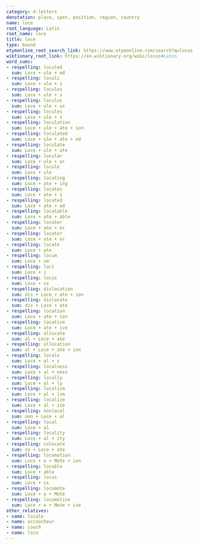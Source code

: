 ```yaml
---
category: 4-letters
denotation: place, spot, position, region, country
name: loce
root_language: Latin
root_name: loce
title: loce
type: bound
etymonline_root_search_link: https://www.etymonline.com/search?q=locus
wiktionary_root_link: https://en.wiktionary.org/wiki/locus#Latin
word_sums:
- respelling: loculed
  sum: Loce + ule + ed
- respelling: loculi
  sum: Loce + ule + i
- respelling: locules
  sum: Loce + ule + s
- respelling: loculus
  sum: Loce + ule + us
- respelling: locules
  sum: Loce + ule + s
- respelling: loculation
  sum: Loce + ule + ate + ion
- respelling: loculated
  sum: Loce + ule + ate + ed
- respelling: loculate
  sum: Loce + ule + ate
- respelling: locular
  sum: Loce + ule + ar
- respelling: locule
  sum: Loce + ule
- respelling: locating
  sum: Loce + ate + ing
- respelling: locates
  sum: Loce + ate + s
- respelling: located
  sum: Loce + ate + ed
- respelling: locatable
  sum: Loce + ate + able
- respelling: locater
  sum: Loce + ate + er
- respelling: locator
  sum: Loce + ate + or
- respelling: locate
  sum: Loce + ate
- respelling: locum
  sum: Loce + um
- respelling: loci
  sum: Loce + i
- respelling: locus
  sum: Loce + us
- respelling: dislocation
  sum: dis + Loce + ate + ion
- respelling: dislocate
  sum: dis + Loce + ate
- respelling: location
  sum: Loce + ate + ion
- respelling: locative
  sum: Loce + ate + ive
- respelling: allocate
  sum: al + Loce + ate
- respelling: allocation
  sum: al + Loce + ate + ion
- respelling: locals
  sum: Loce + al + s
- respelling: localness
  sum: Loce + al + ness
- respelling: locally
  sum: Loce + al + ly
- respelling: localism
  sum: Loce + al + ism
- respelling: localize
  sum: Loce + al + ize
- respelling: nonlocal
  sum: non + Loce + al
- respelling: local
  sum: Loce + al
- respelling: locality
  sum: Loce + al + ity
- respelling: colocate
  sum: co + Loce + ate
- respelling: locomotion
  sum: Loce + o + Mote + ion
- respelling: locable
  sum: Loce + able
- respelling: locus
  sum: Loce + us
- respelling: locomote
  sum: Loce + o + Mote
- respelling: locomotive
  sum: Loce + o + Mote + ive
other_relatives:
- name: locale
- name: accoucheur
- name: couch
- name: loco
---
```

